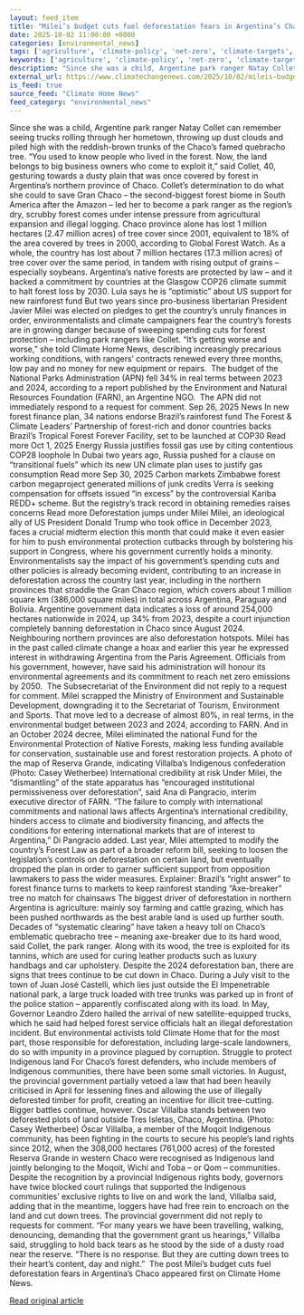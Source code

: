 ```yaml
---
layout: feed_item
title: "Milei’s budget cuts fuel deforestation fears in Argentina’s Chaco"
date: 2025-10-02 11:00:00 +0000
categories: [environmental_news]
tags: ['agriculture', 'climate-policy', 'net-zero', 'climate-targets', 'cop28', 'paris-agreement', 'food-security', 'year-2023', 'urgent', 'amazon']
keywords: ['agriculture', 'climate-policy', 'net-zero', 'climate-targets', 'cop28', 'milei', 'cuts', 'budget']
description: "Since she was a child, Argentine park ranger Natay Collet can remember seeing trucks rolling through her hometown, throwing up dust clouds and piled high wit..."
external_url: https://www.climatechangenews.com/2025/10/02/mileis-budget-cuts-fuel-deforestation-fears-in-argentinas-chaco/
is_feed: true
source_feed: "Climate Home News"
feed_category: "environmental_news"
---
```


Since she was a child, Argentine park ranger Natay Collet can remember seeing trucks rolling through her hometown, throwing up dust clouds and piled high with the reddish-brown trunks of the Chaco’s famed quebracho tree. “You used to know people who lived in the forest. Now, the land belongs to big business owners who come to exploit it,” said Collet, 40, gesturing towards a dusty plain that was once covered by forest in Argentina’s northern province of Chaco. Collet’s determination to do what she could to save Gran Chaco &#8211; the second-biggest forest biome in South America after the Amazon &#8211; led her to become a park ranger as the region’s dry, scrubby forest comes under intense pressure from agricultural expansion and illegal logging. Chaco province alone has lost 1 million hectares (2.47 million acres) of tree cover since 2001, equivalent to 18% of the area covered by trees in 2000, according to Global Forest Watch. As a whole, the country has lost about 7 million hectares (17.3 million acres) of tree cover over the same period, in tandem with rising output of grains &#8211; especially soybeans. Argentina’s native forests are protected by law &#8211; and it backed a commitment by countries at the Glasgow COP26 climate summit to halt forest loss by 2030. Lula says he is “optimistic” about US support for new rainforest fund But two years since pro-business libertarian President Javier Milei was elected on pledges to get the country’s unruly finances in order, environmentalists and climate campaigners fear the country’s forests are in growing danger because of sweeping spending cuts for forest protection &#8211; including park rangers like Collet. “It’s getting worse and worse,” she told Climate Home News, describing increasingly precarious working conditions, with rangers’ contracts renewed every three months, low pay and no money for new equipment or repairs.&nbsp; The budget of the National Parks Administration (APN) fell 34% in real terms between 2023 and 2024, according to a report published by the Environment and Natural Resources Foundation (FARN), an Argentine NGO.&nbsp; The APN did not immediately respond to a request for comment. Sep 26, 2025 News In new forest finance plan, 34 nations endorse Brazil&#8217;s rainforest fund The Forest &#038; Climate Leaders’ Partnership of forest-rich and donor countries backs Brazil&#8217;s Tropical Forest Forever Facility, set to be launched at COP30 Read more Oct 1, 2025 Energy Russia justifies fossil gas use by citing contentious COP28 loophole In Dubai two years ago, Russia pushed for a clause on &#8220;transitional fuels&#8221; which its new UN climate plan uses to justify gas consumption Read more Sep 30, 2025 Carbon markets Zimbabwe forest carbon megaproject generated millions of junk credits Verra is seeking compensation for offsets issued &#8220;in excess&#8221; by the controversial Kariba REDD+ scheme. But the registry&#8217;s track record in obtaining remedies raises concerns Read more Deforestation jumps under Milei Milei, an ideological ally of US President Donald Trump who took office in December 2023, faces a crucial midterm election this month that could make it even easier for him to push environmental protection cutbacks through by bolstering his support in Congress, where his government currently holds a minority. Environmentalists say the impact of his government’s spending cuts and other policies is already becoming evident, contributing to an increase in deforestation across the country last year, including in the northern provinces that straddle the Gran Chaco region, which covers about 1 million square km (386,000 square miles) in total across Argentina, Paraguay and Bolivia. Argentine government data indicates a loss of around 254,000 hectares nationwide in 2024, up 34% from 2023, despite a court injunction completely banning deforestation in Chaco since August 2024. Neighbouring northern provinces are also deforestation hotspots. Milei has in the past called climate change a hoax and earlier this year he expressed interest in withdrawing Argentina from the Paris Agreement. Officials from his government, however, have said his administration will honour its environmental agreements and its commitment to reach net zero emissions by 2050.&nbsp; The Subsecretariat of the Environment did not reply to a request for comment. Milei scrapped the Ministry of Environment and Sustainable Development, downgrading it to the Secretariat of Tourism, Environment and Sports. That move led to a decrease of almost 80%, in real terms, in the environmental budget between 2023 and 2024, according to FARN. And in an October 2024 decree, Milei eliminated the national Fund for the Environmental Protection of Native Forests, making less funding available for conservation, sustainable use and forest restoration projects. A photo of the map of Reserva Grande, indicating Villalba&#8217;s Indigenous confederation (Photo: Casey Wetherbee) International credibility at risk Under Milei, the “dismantling” of the state apparatus has “encouraged institutional permissiveness over deforestation”, said Ana di Pangracio, interim executive director of FARN. “The failure to comply with international commitments and national laws affects Argentina&#8217;s international credibility, hinders access to climate and biodiversity financing, and affects the conditions for entering international markets that are of interest to Argentina,” Di Pangracio added. Last year, Milei attempted to modify the country’s Forest Law as part of a broader reform bill, seeking to loosen the legislation’s controls on deforestation on certain land, but eventually dropped the plan in order to garner sufficient support from opposition lawmakers to pass the wider measures. Explainer: Brazil’s “right answer” to forest finance turns to markets to keep rainforest standing &#8220;Axe-breaker&#8221; tree no match for chainsaws The biggest driver of deforestation in northern Argentina is agriculture: mainly soy farming and cattle grazing, which has been pushed northwards as the best arable land is used up further south. Decades of “systematic clearing” have taken a heavy toll on Chaco’s emblematic quebracho tree &#8211; meaning axe-breaker due to its hard wood, said Collet, the park ranger. Along with its wood, the tree is exploited for its tannins, which are used for curing leather products such as luxury handbags and car upholstery. Despite the 2024 deforestation ban, there are signs that trees continue to be cut down in Chaco. During a July visit to the town of Juan José Castelli, which lies just outside the El Impenetrable national park, a large truck loaded with tree trunks was parked up in front of the police station &#8211; apparently confiscated along with its load. In May, Governor Leandro Zdero hailed the arrival of new satellite-equipped trucks, which he said had helped forest service officials halt an illegal deforestation incident. But environmental activists told Climate Home that for the most part, those responsible for deforestation, including large-scale landowners, do so with impunity in a province plagued by corruption. Struggle to protect Indigenous land For Chaco’s forest defenders, who include members of Indigenous communities, there have been some small victories. In August, the provincial government partially vetoed a law that had been heavily criticised in April for lessening fines and allowing the use of illegally deforested timber for profit, creating an incentive for illicit tree-cutting. Bigger battles continue, however. Oscar Villalba stands between two deforested plots of land outside Tres Isletas, Chaco, Argentina. (Photo: Casey Wetherbee) Óscar Villalba, a member of the Moqoit Indigenous community, has been fighting in the courts to secure his people’s land rights since 2012, when the 308,000 hectares (761,000 acres) of the forested Reserva Grande in western Chaco were recognised as Indigenous land jointly belonging to the Moqoit, Wichí and Toba &#8211; or Qom &#8211; communities.&nbsp; Despite the recognition by a provincial Indigenous rights body, governors have twice blocked court rulings that supported the Indigenous communities’ exclusive rights to live on and work the land, Villalba said, adding that in the meantime, loggers have had free rein to encroach on the land and cut down trees. The provincial government did not reply to requests for comment. “For many years we have been travelling, walking, denouncing, demanding that the government grant us hearings,” Villalba said, struggling to hold back tears as he stood by the side of a dusty road near the reserve. “There is no response. But they are cutting down trees to their heart’s content, day and night.&#8221;&nbsp; The post Milei’s budget cuts fuel deforestation fears in Argentina’s Chaco appeared first on Climate Home News.

[Read original article](https://www.climatechangenews.com/2025/10/02/mileis-budget-cuts-fuel-deforestation-fears-in-argentinas-chaco/)
